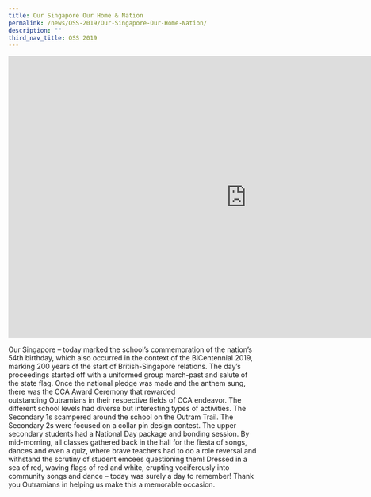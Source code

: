 ```yaml
---
title: Our Singapore Our Home & Nation
permalink: /news/OSS-2019/Our-Singapore-Our-Home-Nation/
description: ""
third_nav_title: OSS 2019
---
```

<iframe allowfullscreen="true" height="569" width="960" frameborder="0" src="https://docs.google.com/presentation/d/e/2PACX-1vQRtEFWBN4L21-__hSms88JtqovDKaTVxNLyGHzm5hxHt39vHWOpo-netmfav6SefoDtnIe3CKbDcIP/embed?start=false&amp;loop=false&amp;delayms=3000"></iframe>

Our Singapore – today marked the school’s commemoration of the nation’s 54th&nbsp;birthday, which also occurred in the context of the&nbsp;BiCentennial&nbsp;2019, marking 200 years of the start of British-Singapore relations. The day’s proceedings&nbsp;started off&nbsp;with a uniformed group march-past and salute of the state flag. Once the national pledge&nbsp;was made&nbsp;and the anthem sung, there was the CCA Award Ceremony that rewarded outstanding&nbsp;Outramians&nbsp;in their respective fields of CCA endeavor. The different school levels had diverse but interesting types of activities. The Secondary 1s scampered around the school on the&nbsp;Outram&nbsp;Trail. The Secondary 2s&nbsp;were focused&nbsp;on a collar pin design contest. The upper secondary students had a National Day package and bonding session. By mid-morning, all classes gathered back in the hall for the fiesta of songs, dances and even a quiz, where brave teachers had to do a role reversal and withstand the scrutiny of student emcees questioning them! Dressed in a sea of red, waving flags of red and white, erupting vociferously into community songs and dance – today was surely a day to remember! Thank you&nbsp;Outramians&nbsp;in helping us make this a memorable occasion.